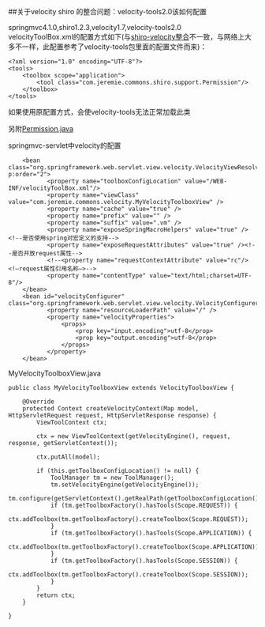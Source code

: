 ##关于velocity shiro 的整合问题：velocity-tools2.0该如何配置

springmvc4.1.0,shiro1.2.3,velocity1.7,velocity-tools2.0  
velocityToolBox.xml的配置方式如下(与[shiro-velocity整合](https://github.com/eduosi/shiro-velocity-support)不一致，与网络上大多不一样，此配置参考了velocity-tools包里面的配置文件而来)：

```
<?xml version="1.0" encoding="UTF-8"?>
<tools>
    <toolbox scope="application">
        <tool class="com.jeremie.commons.shiro.support.Permission"/>
    </toolbox>
</tools>
```

如果使用原配置方式，会使velocity-tools无法正常加载此类

另附[Permission.java](https://github.com/eduosi/shiro-velocity-support/blob/master/src/main/java/org/apache/shiro/web/support/velocity/Permission.java)

springmvc-servlet中velocity的配置

```
    <bean class="org.springframework.web.servlet.view.velocity.VelocityViewResolver" p:order="2">
           <property name="toolboxConfigLocation" value="/WEB-INF/velocityToolBox.xml"/>
           <property name="viewClass" value="com.jeremie.commons.velocity.MyVelocityToolboxView" />
           <property name="cache" value="true" />
           <property name="prefix" value="" />
           <property name="suffix" value=".vm" />
           <property name="exposeSpringMacroHelpers" value="true" /><!--是否使用spring对宏定义的支持-->
           <property name="exposeRequestAttributes" value="true" /><!--是否开放request属性-->
           <!--<property name="requestContextAttribute" value="rc"/><!–request属性引用名称–>-->
           <property name="contentType" value="text/html;charset=UTF-8"/>
    </bean>
    <bean id="velocityConfigurer" class="org.springframework.web.servlet.view.velocity.VelocityConfigurer">
           <property name="resourceLoaderPath" value="/" />
           <property name="velocityProperties">
               <props>
                   <prop key="input.encoding">utf-8</prop>
                   <prop key="output.encoding">utf-8</prop>
               </props>
           </property>
    </bean>
```

MyVelocityToolboxView.java

```
public class MyVelocityToolboxView extends VelocityToolboxView {

    @Override
    protected Context createVelocityContext(Map model, HttpServletRequest request, HttpServletResponse response) {
        ViewToolContext ctx;

        ctx = new ViewToolContext(getVelocityEngine(), request, response, getServletContext());

        ctx.putAll(model);

        if (this.getToolboxConfigLocation() != null) {
            ToolManager tm = new ToolManager();
            tm.setVelocityEngine(getVelocityEngine());
            tm.configure(getServletContext().getRealPath(getToolboxConfigLocation()));
            if (tm.getToolboxFactory().hasTools(Scope.REQUEST)) {
                ctx.addToolbox(tm.getToolboxFactory().createToolbox(Scope.REQUEST));
            }
            if (tm.getToolboxFactory().hasTools(Scope.APPLICATION)) {
                ctx.addToolbox(tm.getToolboxFactory().createToolbox(Scope.APPLICATION));
            }
            if (tm.getToolboxFactory().hasTools(Scope.SESSION)) {
                ctx.addToolbox(tm.getToolboxFactory().createToolbox(Scope.SESSION));
            }
        }
        return ctx;
    }

}
```